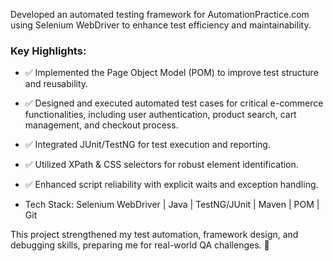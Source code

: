 Developed an automated testing framework for AutomationPractice.com using Selenium WebDriver to enhance test efficiency and maintainability.

### Key Highlights:
- ✅ Implemented the Page Object Model (POM) to improve test structure and reusability.
- ✅ Designed and executed automated test cases for critical e-commerce functionalities, including user authentication, product search, cart management, and checkout process.
- ✅ Integrated JUnit/TestNG for test execution and reporting.
- ✅ Utilized XPath & CSS selectors for robust element identification.
- ✅ Enhanced script reliability with explicit waits and exception handling.

- Tech Stack: Selenium WebDriver | Java | TestNG/JUnit | Maven | POM | Git

This project strengthened my test automation, framework design, and debugging skills, preparing me for real-world QA challenges. 🚀
